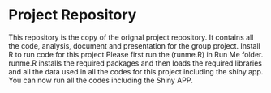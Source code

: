 # Project Repository

This repository is the copy of the orignal project repository. It contains all the code, analysis, document and presentation for the group project.
Install R to run code for this project
Please first run the (runme.R) in Run Me folder.
runme.R installs the required packages and then loads the required libraries and all the data used in all the codes for this project including the shiny app.
You can now run all the codes including the Shiny APP.

